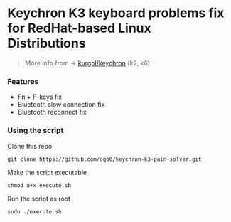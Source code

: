 # Keychron K3 keyboard problems fix for RedHat-based Linux Distributions  
 > More info from ->  [kurgol/keychron](https://github.com/kurgol/keychron) (k2, k6)  
### Features  
- Fn + F-keys fix
- Bluetooth slow connection fix
- Bluetooth reconnect fix

### Using the script
Clone this repo  
```
git clone https://github.com/oqo0/keychron-k3-pain-solver.git
```  
Make the script executable   
```
chmod u+x execute.sh
```  
Run the script as root  
```
sudo ./execute.sh
```  
